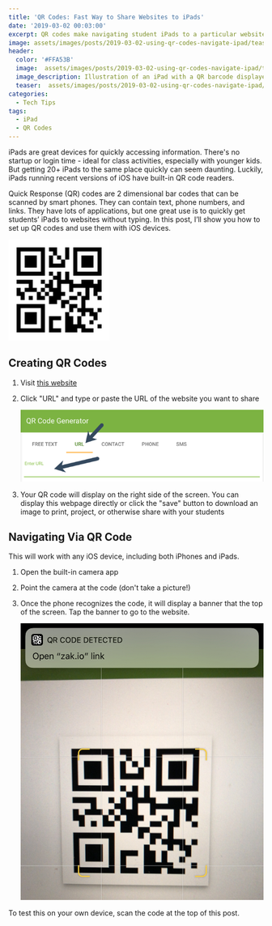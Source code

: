 ```yaml
---
title: 'QR Codes: Fast Way to Share Websites to iPads'
date: '2019-03-02 00:03:00'
excerpt: QR codes make navigating student iPads to a particular website quick and easy.
image: assets/images/posts/2019-03-02-using-qr-codes-navigate-ipad/teaser.png
header:
  color: '#FFA53B'
  image:  assets/images/posts/2019-03-02-using-qr-codes-navigate-ipad/teaser.png 
  image_description: Illustration of an iPad with a QR barcode displayed on the screen
  teaser:  assets/images/posts/2019-03-02-using-qr-codes-navigate-ipad/teaser.png
categories:
  - Tech Tips
tags:
  - iPad
  - QR Codes
---
```

iPads are great devices for quickly accessing information. There's no startup or login time - ideal for class activities, especially with younger kids. But getting 20+ iPads to the same place quickly can seem daunting. Luckily, iPads running recent versions of iOS have built-in QR code readers.

Quick Response (QR) codes are 2 dimensional bar codes that can be scanned by smart phones. They can contain text, phone numbers, and links. They have lots of applications, but one great use is to quickly get students’ iPads to websites without typing. In this post, I’ll show you how to set up QR codes and use them with iOS devices.

![Example QR code](/assets/images/posts/2019-03-02-using-qr-codes-navigate-ipad/sample-qr-code.png)

## Creating QR Codes

1. Visit [this website](https://www.the-qrcode-generator.com/)
2. Click "URL" and type or paste the URL of the website you want to share

   ![Screenshot of QR code generating website. Arrows point to the 'URL' tab and the field in which users should type the URL.](/assets/images/posts/2019-03-02-using-qr-codes-navigate-ipad/generating-code.png)
3. Your QR code will display on the right side of the screen. You can display this webpage directly or click the "save" button to download an image to print, project, or otherwise share with your students

## Navigating Via QR Code

This will work with any iOS device, including both iPhones and iPads.

1. Open the built-in camera app 
2. Point the camera at the code (don't take a picture!)
3. Once the phone recognizes the code, it will display a banner that the top of the screen. Tap the banner to go to the website.

   ![Screenshot of iPhone scanning QR code with banner at top of screen for user to navigate to scanned website](/assets/images/posts/2019-03-02-using-qr-codes-navigate-ipad/scanning-code.jpg)

To test this on your own device, scan the code at the top of this post.

